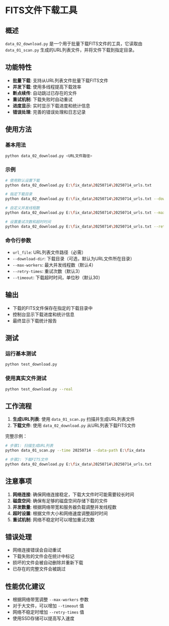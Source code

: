 # FITS文件下载工具

## 概述

`data_02_download.py` 是一个用于批量下载FITS文件的工具，它读取由 `data_01_scan.py` 生成的URL列表文件，并将文件下载到指定目录。

## 功能特性

- **批量下载**: 支持从URL列表文件批量下载FITS文件
- **并发下载**: 使用多线程提高下载效率
- **断点续传**: 自动跳过已存在的文件
- **重试机制**: 下载失败时自动重试
- **进度显示**: 实时显示下载进度和统计信息
- **错误处理**: 完善的错误处理和日志记录

## 使用方法

### 基本用法

```bash
python data_02_download.py <URL文件路径>
```

### 示例

```bash
# 使用默认设置下载
python data_02_download.py E:\fix_data\20250714\20250714_urls.txt

# 指定下载目录
python data_02_download.py E:\fix_data\20250714\20250714_urls.txt --download-dir E:\downloads

# 自定义并发线程数
python data_02_download.py E:\fix_data\20250714\20250714_urls.txt --max-workers 8

# 设置重试次数和超时时间
python data_02_download.py E:\fix_data\20250714\20250714_urls.txt --retry-times 5 --timeout 60
```

### 命令行参数

- `url_file`: URL列表文件路径（必需）
- `--download-dir`: 下载目录（可选，默认为URL文件所在目录）
- `--max-workers`: 最大并发线程数（默认4）
- `--retry-times`: 重试次数（默认3）
- `--timeout`: 下载超时时间，单位秒（默认30）



## 输出

- 下载的FITS文件保存在指定的下载目录中
- 控制台显示下载进度和统计信息
- 最终显示下载统计报告

## 测试

### 运行基本测试

```bash
python test_download.py
```

### 使用真实文件测试

```bash
python test_download.py --real
```

## 工作流程

1. **生成URL列表**: 使用 `data_01_scan.py` 扫描并生成URL列表文件
2. **下载文件**: 使用 `data_02_download.py` 从URL列表下载FITS文件

完整示例：

```bash
# 步骤1: 扫描生成URL列表
python data_01_scan.py --time 20250714 --data-path E:\fix_data

# 步骤2: 下载FITS文件
python data_02_download.py E:\fix_data\20250714\20250714_urls.txt
```

## 注意事项

1. **网络连接**: 确保网络连接稳定，下载大文件时可能需要较长时间
2. **磁盘空间**: 确保有足够的磁盘空间存储下载的文件
3. **并发数量**: 根据网络带宽和服务器负载调整并发线程数
4. **超时设置**: 根据文件大小和网络速度调整超时时间
5. **重试机制**: 网络不稳定时可以增加重试次数

## 错误处理

- 网络连接错误会自动重试
- 下载失败的文件会在统计中标记
- 损坏的文件会被自动删除并重新下载
- 已存在的完整文件会被跳过

## 性能优化建议

- 根据网络带宽调整 `--max-workers` 参数
- 对于大文件，可以增加 `--timeout` 值
- 网络不稳定时增加 `--retry-times` 值
- 使用SSD存储可以提高写入速度
